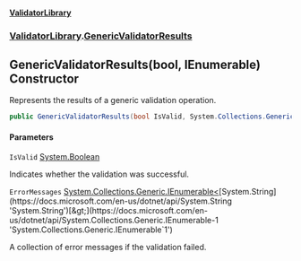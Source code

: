 #### [ValidatorLibrary](ValidatorLibrary.md 'ValidatorLibrary')
### [ValidatorLibrary](ValidatorLibrary.md 'ValidatorLibrary').[GenericValidatorResults](GenericValidatorResults.md 'ValidatorLibrary.GenericValidatorResults')

## GenericValidatorResults(bool, IEnumerable<string>) Constructor

Represents the results of a generic validation operation.

```csharp
public GenericValidatorResults(bool IsValid, System.Collections.Generic.IEnumerable<string?> ErrorMessages);
```
#### Parameters

<a name='ValidatorLibrary.GenericValidatorResults.GenericValidatorResults(bool,System.Collections.Generic.IEnumerable_string_).IsValid'></a>

`IsValid` [System.Boolean](https://docs.microsoft.com/en-us/dotnet/api/System.Boolean 'System.Boolean')

Indicates whether the validation was successful.

<a name='ValidatorLibrary.GenericValidatorResults.GenericValidatorResults(bool,System.Collections.Generic.IEnumerable_string_).ErrorMessages'></a>

`ErrorMessages` [System.Collections.Generic.IEnumerable&lt;](https://docs.microsoft.com/en-us/dotnet/api/System.Collections.Generic.IEnumerable-1 'System.Collections.Generic.IEnumerable`1')[System.String](https://docs.microsoft.com/en-us/dotnet/api/System.String 'System.String')[&gt;](https://docs.microsoft.com/en-us/dotnet/api/System.Collections.Generic.IEnumerable-1 'System.Collections.Generic.IEnumerable`1')

A collection of error messages if the validation failed.